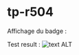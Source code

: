 # tp-r504

Affichage du badge :

Test result : ![text ALT](https://github.com/Nassime-L/tp-r504/actions/workflows/pytest.yml/badge.svg)
